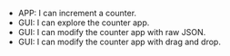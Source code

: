 * APP: I can increment a counter.
* GUI: I can explore the counter app.
* GUI: I can modify the counter app with raw JSON.
* GUI: I can modify the counter app with drag and drop.